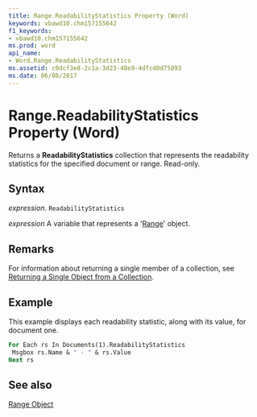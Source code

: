 ```yaml
---
title: Range.ReadabilityStatistics Property (Word)
keywords: vbawd10.chm157155642
f1_keywords:
- vbawd10.chm157155642
ms.prod: word
api_name:
- Word.Range.ReadabilityStatistics
ms.assetid: c0dcf3e8-2c1a-3d23-48e9-4dfcd0d75893
ms.date: 06/08/2017
---
```



# Range.ReadabilityStatistics Property (Word)

Returns a  **ReadabilityStatistics** collection that represents the readability statistics for the specified document or range. Read-only.


## Syntax

 _expression_. `ReadabilityStatistics`

 _expression_ A variable that represents a '[Range](Word.Range.md)' object.


## Remarks

For information about returning a single member of a collection, see [Returning a Single Object from a Collection](../word/Concepts/Miscellaneous/returning-a-single-object-from-a-collection.md).


## Example

This example displays each readability statistic, along with its value, for document one.


```vb
For Each rs In Documents(1).ReadabilityStatistics 
 Msgbox rs.Name & " - " & rs.Value 
Next rs
```


## See also


[Range Object](Word.Range.md)


